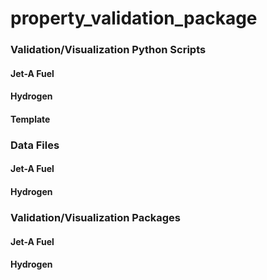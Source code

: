 # property_validation_package

### Validation/Visualization Python Scripts
#### Jet-A Fuel 
#### Hydrogen 
#### Template 

### Data Files
#### Jet-A Fuel
#### Hydrogen

### Validation/Visualization Packages
#### Jet-A Fuel
#### Hydrogen
